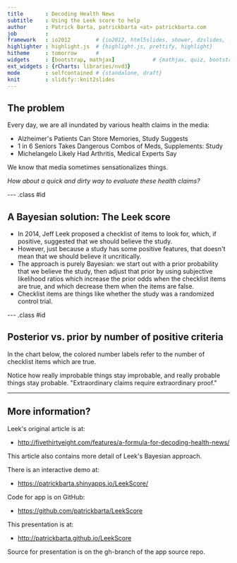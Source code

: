 ```yaml
---
title       : Decoding Health News
subtitle    : Using the Leek score to help
author      : Patrick Barta, patrickbarta <at> patrickbarta.com
job         : 
framework   : io2012        # {io2012, html5slides, shower, dzslides, ...}
highlighter : highlight.js  # {highlight.js, prettify, highlight}
hitheme     : tomorrow      # 
widgets     : [bootstrap, mathjax]            # {mathjax, quiz, bootstrap}
ext_widgets : {rCharts: libraries/nvd3}
mode        : selfcontained # {standalone, draft}
knit        : slidify::knit2slides
---
```


## The problem

Every day, we are all inundated by various health claims in the media:

* Alzheimer's Patients Can Store Memories, Study Suggests
* 1 in 6 Seniors Takes Dangerous Combos of Meds, Supplements: Study
* Michelangelo Likely Had Arthritis, Medical Experts Say

We know that media sometimes sensationalizes things.

*How about a quick and dirty way to evaluate these health claims?*

--- .class #id 

## A Bayesian solution: The Leek score

* In 2014, Jeff Leek proposed a checklist of items to look for, which,
if positive, suggested that we should believe the study.
* However, just because a study has some positive features, that doesn't
mean that we should believe it uncritically.
* The approach is purely Bayesian: we start out with a prior probability
that we believe the study, then adjust that prior by using subjective
likelihood ratios which increase the prior odds when the checklist items are
true, and which decrease them when the items are false.
* Checklist items are things like whether the study was a randomized control trial.

--- .class #id

## Posterior vs. prior by number of positive criteria


In the chart below, the colored number labels refer to the number of checklist items which are true.


<div id = 'chart63f95e559b4c' class = 'rChart nvd3'></div>
<script type='text/javascript'>
 $(document).ready(function(){
      drawchart63f95e559b4c()
    });
    function drawchart63f95e559b4c(){  
      var opts = {
 "dom": "chart63f95e559b4c",
"width":    800,
"height":    400,
"x": "prior",
"y": "posterior",
"type": "lineChart",
"group": "positive",
"id": "chart63f95e559b4c" 
},
        data = [
 {
 "prior":              0,
"positive": "0",
"posterior":              0 
},
{
 "prior":           0.01,
"positive": "0",
"posterior": 0.0001578033769923 
},
{
 "prior":           0.02,
"positive": "0",
"posterior": 0.0003187759005419 
},
{
 "prior":           0.03,
"positive": "0",
"posterior": 0.0004830140074062 
},
{
 "prior":           0.04,
"positive": "0",
"posterior": 0.0006506180871828 
},
{
 "prior":           0.05,
"positive": "0",
"posterior": 0.0008216926869351 
},
{
 "prior":           0.06,
"positive": "0",
"posterior": 0.0009963467286616 
},
{
 "prior":           0.07,
"positive": "0",
"posterior": 0.00117469374056 
},
{
 "prior":           0.08,
"positive": "0",
"posterior": 0.001356852103121 
},
{
 "prior":           0.09,
"positive": "0",
"posterior": 0.001542945311161 
},
{
 "prior":            0.1,
"positive": "0",
"posterior": 0.001733102253033 
},
{
 "prior":           0.11,
"positive": "0",
"posterior": 0.001927457508323 
},
{
 "prior":           0.12,
"positive": "0",
"posterior": 0.002126151665485 
},
{
 "prior":           0.13,
"positive": "0",
"posterior": 0.002329331660993 
},
{
 "prior":           0.14,
"positive": "0",
"posterior": 0.002537151141718 
},
{
 "prior":           0.15,
"positive": "0",
"posterior": 0.002749770852429 
},
{
 "prior":           0.16,
"positive": "0",
"posterior": 0.002967359050445 
},
{
 "prior":           0.17,
"positive": "0",
"posterior": 0.003190091949709 
},
{
 "prior":           0.18,
"positive": "0",
"posterior": 0.003418154196734 
},
{
 "prior":           0.19,
"positive": "0",
"posterior": 0.003651739381126 
},
{
 "prior":            0.2,
"positive": "0",
"posterior": 0.003891050583658 
},
{
 "prior":           0.21,
"positive": "0",
"posterior": 0.004136300965137 
},
{
 "prior":           0.22,
"positive": "0",
"posterior": 0.004387714399681 
},
{
 "prior":           0.23,
"positive": "0",
"posterior": 0.004645526156332 
},
{
 "prior":           0.24,
"positive": "0",
"posterior": 0.004909983633388 
},
{
 "prior":           0.25,
"positive": "0",
"posterior": 0.005181347150259 
},
{
 "prior":           0.26,
"positive": "0",
"posterior": 0.005459890802184 
},
{
 "prior":           0.27,
"positive": "0",
"posterior": 0.005745903383699 
},
{
 "prior":           0.28,
"positive": "0",
"posterior": 0.006039689387403 
},
{
 "prior":           0.29,
"positive": "0",
"posterior": 0.006341570085283 
},
{
 "prior":            0.3,
"positive": "0",
"posterior": 0.006651884700665 
},
{
 "prior":           0.31,
"positive": "0",
"posterior": 0.006970991679784 
},
{
 "prior":           0.32,
"positive": "0",
"posterior": 0.007299270072993 
},
{
 "prior":           0.33,
"positive": "0",
"posterior": 0.007637121036797 
},
{
 "prior":           0.34,
"positive": "0",
"posterior": 0.007984969469234 
},
{
 "prior":           0.35,
"positive": "0",
"posterior": 0.00834326579261 
},
{
 "prior":           0.36,
"positive": "0",
"posterior": 0.008712487899322 
},
{
 "prior":           0.37,
"positive": "0",
"posterior": 0.009093143278447 
},
{
 "prior":           0.38,
"positive": "0",
"posterior": 0.009485771342986 
},
{
 "prior":           0.39,
"positive": "0",
"posterior": 0.009890945980218 
},
{
 "prior":            0.4,
"positive": "0",
"posterior": 0.01030927835052 
},
{
 "prior":           0.41,
"positive": "0",
"posterior": 0.01074141996332 
},
{
 "prior":           0.42,
"positive": "0",
"posterior": 0.01118806606287 
},
{
 "prior":           0.43,
"positive": "0",
"posterior": 0.01164995936061 
},
{
 "prior":           0.44,
"positive": "0",
"posterior": 0.01212789415656 
},
{
 "prior":           0.45,
"positive": "0",
"posterior": 0.01262272089762 
},
{
 "prior":           0.46,
"positive": "0",
"posterior": 0.01313535122787 
},
{
 "prior":           0.47,
"positive": "0",
"posterior": 0.01366676359407 
},
{
 "prior":           0.48,
"positive": "0",
"posterior": 0.01421800947867 
},
{
 "prior":           0.49,
"positive": "0",
"posterior": 0.0147902203441 
},
{
 "prior":            0.5,
"positive": "0",
"posterior": 0.01538461538462 
},
{
 "prior":           0.51,
"positive": "0",
"posterior": 0.01600251019768 
},
{
 "prior":           0.52,
"positive": "0",
"posterior": 0.01664532650448 
},
{
 "prior":           0.53,
"positive": "0",
"posterior": 0.01731460307089 
},
{
 "prior":           0.54,
"positive": "0",
"posterior": 0.01801200800534 
},
{
 "prior":           0.55,
"positive": "0",
"posterior": 0.01873935264055 
},
{
 "prior":           0.56,
"positive": "0",
"posterior": 0.01949860724234 
},
{
 "prior":           0.57,
"positive": "0",
"posterior": 0.02029191883232 
},
{
 "prior":           0.58,
"positive": "0",
"posterior": 0.02112163146395 
},
{
 "prior":           0.59,
"positive": "0",
"posterior": 0.0219903093552 
},
{
 "prior":            0.6,
"positive": "0",
"posterior": 0.02290076335878 
},
{
 "prior":           0.61,
"positive": "0",
"posterior": 0.02385608134533 
},
{
 "prior":           0.62,
"positive": "0",
"posterior": 0.02485966319166 
},
{
 "prior":           0.63,
"positive": "0",
"posterior": 0.02591526120938 
},
{
 "prior":           0.64,
"positive": "0",
"posterior": 0.02702702702703 
},
{
 "prior":           0.65,
"positive": "0",
"posterior": 0.02819956616052 
},
{
 "prior":           0.66,
"positive": "0",
"posterior": 0.02943800178412 
},
{
 "prior":           0.67,
"positive": "0",
"posterior": 0.03074804956402 
},
{
 "prior":           0.68,
"positive": "0",
"posterior": 0.03213610586011 
},
{
 "prior":           0.69,
"positive": "0",
"posterior": 0.03360935216756 
},
{
 "prior":            0.7,
"positive": "0",
"posterior": 0.03517587939698 
},
{
 "prior":           0.71,
"positive": "0",
"posterior": 0.03684483653347 
},
{
 "prior":           0.72,
"positive": "0",
"posterior": 0.03862660944206 
},
{
 "prior":           0.73,
"positive": "0",
"posterior": 0.04053303720155 
},
{
 "prior":           0.74,
"positive": "0",
"posterior": 0.04257767548907 
},
{
 "prior":           0.75,
"positive": "0",
"posterior": 0.04477611940299 
},
{
 "prior":           0.76,
"positive": "0",
"posterior": 0.04714640198511 
},
{
 "prior":           0.77,
"positive": "0",
"posterior": 0.04970948999354 
},
{
 "prior":           0.78,
"positive": "0",
"posterior": 0.05248990578735 
},
{
 "prior":           0.79,
"positive": "0",
"posterior": 0.05551651440618 
},
{
 "prior":            0.8,
"positive": "0",
"posterior": 0.05882352941176 
},
{
 "prior":           0.81,
"positive": "0",
"posterior": 0.06245181187355 
},
{
 "prior":           0.82,
"positive": "0",
"posterior": 0.06645056726094 
},
{
 "prior":           0.83,
"positive": "0",
"posterior": 0.07087959009394 
},
{
 "prior":           0.84,
"positive": "0",
"posterior": 0.07581227436823 
},
{
 "prior":           0.85,
"positive": "0",
"posterior": 0.08133971291866 
},
{
 "prior":           0.86,
"positive": "0",
"posterior": 0.08757637474542 
},
{
 "prior":           0.87,
"positive": "0",
"posterior": 0.09466811751904 
},
{
 "prior":           0.88,
"positive": "0",
"posterior": 0.1028037383178 
},
{
 "prior":           0.89,
"positive": "0",
"posterior": 0.1122320302648 
},
{
 "prior":            0.9,
"positive": "0",
"posterior": 0.1232876712329 
},
{
 "prior":           0.91,
"positive": "0",
"posterior": 0.1364317841079 
},
{
 "prior":           0.92,
"positive": "0",
"posterior": 0.1523178807947 
},
{
 "prior":           0.93,
"positive": "0",
"posterior": 0.1719038817006 
},
{
 "prior":           0.94,
"positive": "0",
"posterior": 0.1966527196653 
},
{
 "prior":           0.95,
"positive": "0",
"posterior": 0.2289156626506 
},
{
 "prior":           0.96,
"positive": "0",
"posterior": 0.2727272727273 
},
{
 "prior":           0.97,
"positive": "0",
"posterior": 0.3356401384083 
},
{
 "prior":           0.98,
"positive": "0",
"posterior": 0.4336283185841 
},
{
 "prior":           0.99,
"positive": "0",
"posterior": 0.6073619631902 
},
{
 "prior":              1,
"positive": "0",
"posterior":              1 
},
{
 "prior":              0,
"positive": "1",
"posterior":              0 
},
{
 "prior":           0.01,
"positive": "1",
"posterior": 0.0006309148264984 
},
{
 "prior":           0.02,
"positive": "1",
"posterior": 0.001273885350318 
},
{
 "prior":           0.03,
"positive": "1",
"posterior": 0.001929260450161 
},
{
 "prior":           0.04,
"positive": "1",
"posterior": 0.002597402597403 
},
{
 "prior":           0.05,
"positive": "1",
"posterior": 0.00327868852459 
},
{
 "prior":           0.06,
"positive": "1",
"posterior": 0.003973509933775 
},
{
 "prior":           0.07,
"positive": "1",
"posterior": 0.004682274247492 
},
{
 "prior":           0.08,
"positive": "1",
"posterior": 0.005405405405405 
},
{
 "prior":           0.09,
"positive": "1",
"posterior": 0.006143344709898 
},
{
 "prior":            0.1,
"positive": "1",
"posterior": 0.006896551724138 
},
{
 "prior":           0.11,
"positive": "1",
"posterior": 0.007665505226481 
},
{
 "prior":           0.12,
"positive": "1",
"posterior": 0.008450704225352 
},
{
 "prior":           0.13,
"positive": "1",
"posterior": 0.009252669039146 
},
{
 "prior":           0.14,
"positive": "1",
"posterior": 0.01007194244604 
},
{
 "prior":           0.15,
"positive": "1",
"posterior": 0.01090909090909 
},
{
 "prior":           0.16,
"positive": "1",
"posterior": 0.01176470588235 
},
{
 "prior":           0.17,
"positive": "1",
"posterior": 0.01263940520446 
},
{
 "prior":           0.18,
"positive": "1",
"posterior": 0.01353383458647 
},
{
 "prior":           0.19,
"positive": "1",
"posterior": 0.01444866920152 
},
{
 "prior":            0.2,
"positive": "1",
"posterior": 0.01538461538462 
},
{
 "prior":           0.21,
"positive": "1",
"posterior": 0.01634241245136 
},
{
 "prior":           0.22,
"positive": "1",
"posterior": 0.01732283464567 
},
{
 "prior":           0.23,
"positive": "1",
"posterior": 0.01832669322709 
},
{
 "prior":           0.24,
"positive": "1",
"posterior": 0.01935483870968 
},
{
 "prior":           0.25,
"positive": "1",
"posterior": 0.02040816326531 
},
{
 "prior":           0.26,
"positive": "1",
"posterior": 0.02148760330579 
},
{
 "prior":           0.27,
"positive": "1",
"posterior": 0.02259414225941 
},
{
 "prior":           0.28,
"positive": "1",
"posterior": 0.02372881355932 
},
{
 "prior":           0.29,
"positive": "1",
"posterior": 0.02489270386266 
},
{
 "prior":            0.3,
"positive": "1",
"posterior": 0.02608695652174 
},
{
 "prior":           0.31,
"positive": "1",
"posterior": 0.0273127753304 
},
{
 "prior":           0.32,
"positive": "1",
"posterior": 0.02857142857143 
},
{
 "prior":           0.33,
"positive": "1",
"posterior": 0.02986425339367 
},
{
 "prior":           0.34,
"positive": "1",
"posterior": 0.03119266055046 
},
{
 "prior":           0.35,
"positive": "1",
"posterior": 0.03255813953488 
},
{
 "prior":           0.36,
"positive": "1",
"posterior": 0.03396226415094 
},
{
 "prior":           0.37,
"positive": "1",
"posterior": 0.03540669856459 
},
{
 "prior":           0.38,
"positive": "1",
"posterior": 0.0368932038835 
},
{
 "prior":           0.39,
"positive": "1",
"posterior": 0.0384236453202 
},
{
 "prior":            0.4,
"positive": "1",
"posterior":           0.04 
},
{
 "prior":           0.41,
"positive": "1",
"posterior": 0.04162436548223 
},
{
 "prior":           0.42,
"positive": "1",
"posterior": 0.04329896907216 
},
{
 "prior":           0.43,
"positive": "1",
"posterior": 0.04502617801047 
},
{
 "prior":           0.44,
"positive": "1",
"posterior": 0.0468085106383 
},
{
 "prior":           0.45,
"positive": "1",
"posterior": 0.04864864864865 
},
{
 "prior":           0.46,
"positive": "1",
"posterior": 0.05054945054945 
},
{
 "prior":           0.47,
"positive": "1",
"posterior": 0.05251396648045 
},
{
 "prior":           0.48,
"positive": "1",
"posterior": 0.05454545454545 
},
{
 "prior":           0.49,
"positive": "1",
"posterior": 0.05664739884393 
},
{
 "prior":            0.5,
"positive": "1",
"posterior": 0.05882352941176 
},
{
 "prior":           0.51,
"positive": "1",
"posterior": 0.06107784431138 
},
{
 "prior":           0.52,
"positive": "1",
"posterior": 0.06341463414634 
},
{
 "prior":           0.53,
"positive": "1",
"posterior": 0.06583850931677 
},
{
 "prior":           0.54,
"positive": "1",
"posterior": 0.06835443037975 
},
{
 "prior":           0.55,
"positive": "1",
"posterior": 0.07096774193548 
},
{
 "prior":           0.56,
"positive": "1",
"posterior": 0.07368421052632 
},
{
 "prior":           0.57,
"positive": "1",
"posterior": 0.07651006711409 
},
{
 "prior":           0.58,
"positive": "1",
"posterior": 0.07945205479452 
},
{
 "prior":           0.59,
"positive": "1",
"posterior": 0.08251748251748 
},
{
 "prior":            0.6,
"positive": "1",
"posterior": 0.08571428571429 
},
{
 "prior":           0.61,
"positive": "1",
"posterior": 0.08905109489051 
},
{
 "prior":           0.62,
"positive": "1",
"posterior": 0.09253731343284 
},
{
 "prior":           0.63,
"positive": "1",
"posterior": 0.09618320610687 
},
{
 "prior":           0.64,
"positive": "1",
"posterior":            0.1 
},
{
 "prior":           0.65,
"positive": "1",
"posterior":          0.104 
},
{
 "prior":           0.66,
"positive": "1",
"posterior": 0.1081967213115 
},
{
 "prior":           0.67,
"positive": "1",
"posterior": 0.1126050420168 
},
{
 "prior":           0.68,
"positive": "1",
"posterior": 0.1172413793103 
},
{
 "prior":           0.69,
"positive": "1",
"posterior": 0.1221238938053 
},
{
 "prior":            0.7,
"positive": "1",
"posterior": 0.1272727272727 
},
{
 "prior":           0.71,
"positive": "1",
"posterior": 0.1327102803738 
},
{
 "prior":           0.72,
"positive": "1",
"posterior": 0.1384615384615 
},
{
 "prior":           0.73,
"positive": "1",
"posterior": 0.1445544554455 
},
{
 "prior":           0.74,
"positive": "1",
"posterior": 0.1510204081633 
},
{
 "prior":           0.75,
"positive": "1",
"posterior": 0.1578947368421 
},
{
 "prior":           0.76,
"positive": "1",
"posterior": 0.1652173913043 
},
{
 "prior":           0.77,
"positive": "1",
"posterior": 0.1730337078652 
},
{
 "prior":           0.78,
"positive": "1",
"posterior": 0.1813953488372 
},
{
 "prior":           0.79,
"positive": "1",
"posterior": 0.1903614457831 
},
{
 "prior":            0.8,
"positive": "1",
"posterior":            0.2 
},
{
 "prior":           0.81,
"positive": "1",
"posterior": 0.2103896103896 
},
{
 "prior":           0.82,
"positive": "1",
"posterior": 0.2216216216216 
},
{
 "prior":           0.83,
"positive": "1",
"posterior": 0.2338028169014 
},
{
 "prior":           0.84,
"positive": "1",
"posterior": 0.2470588235294 
},
{
 "prior":           0.85,
"positive": "1",
"posterior": 0.2615384615385 
},
{
 "prior":           0.86,
"positive": "1",
"posterior": 0.2774193548387 
},
{
 "prior":           0.87,
"positive": "1",
"posterior": 0.2949152542373 
},
{
 "prior":           0.88,
"positive": "1",
"posterior": 0.3142857142857 
},
{
 "prior":           0.89,
"positive": "1",
"posterior": 0.3358490566038 
},
{
 "prior":            0.9,
"positive": "1",
"posterior":           0.36 
},
{
 "prior":           0.91,
"positive": "1",
"posterior": 0.3872340425532 
},
{
 "prior":           0.92,
"positive": "1",
"posterior": 0.4181818181818 
},
{
 "prior":           0.93,
"positive": "1",
"posterior": 0.4536585365854 
},
{
 "prior":           0.94,
"positive": "1",
"posterior": 0.4947368421053 
},
{
 "prior":           0.95,
"positive": "1",
"posterior": 0.5428571428571 
},
{
 "prior":           0.96,
"positive": "1",
"posterior":            0.6 
},
{
 "prior":           0.97,
"positive": "1",
"posterior": 0.6689655172414 
},
{
 "prior":           0.98,
"positive": "1",
"posterior": 0.7538461538462 
},
{
 "prior":           0.99,
"positive": "1",
"posterior": 0.8608695652174 
},
{
 "prior":              1,
"positive": "1",
"posterior":              1 
},
{
 "prior":              0,
"positive": "2",
"posterior":              0 
},
{
 "prior":           0.01,
"positive": "2",
"posterior": 0.002518891687657 
},
{
 "prior":           0.02,
"positive": "2",
"posterior": 0.00507614213198 
},
{
 "prior":           0.03,
"positive": "2",
"posterior": 0.0076726342711 
},
{
 "prior":           0.04,
"positive": "2",
"posterior": 0.01030927835052 
},
{
 "prior":           0.05,
"positive": "2",
"posterior": 0.01298701298701 
},
{
 "prior":           0.06,
"positive": "2",
"posterior": 0.01570680628272 
},
{
 "prior":           0.07,
"positive": "2",
"posterior": 0.01846965699208 
},
{
 "prior":           0.08,
"positive": "2",
"posterior": 0.02127659574468 
},
{
 "prior":           0.09,
"positive": "2",
"posterior": 0.02412868632708 
},
{
 "prior":            0.1,
"positive": "2",
"posterior": 0.02702702702703 
},
{
 "prior":           0.11,
"positive": "2",
"posterior": 0.0299727520436 
},
{
 "prior":           0.12,
"positive": "2",
"posterior": 0.03296703296703 
},
{
 "prior":           0.13,
"positive": "2",
"posterior": 0.03601108033241 
},
{
 "prior":           0.14,
"positive": "2",
"posterior": 0.0391061452514 
},
{
 "prior":           0.15,
"positive": "2",
"posterior": 0.04225352112676 
},
{
 "prior":           0.16,
"positive": "2",
"posterior": 0.04545454545455 
},
{
 "prior":           0.17,
"positive": "2",
"posterior": 0.0487106017192 
},
{
 "prior":           0.18,
"positive": "2",
"posterior": 0.05202312138728 
},
{
 "prior":           0.19,
"positive": "2",
"posterior": 0.05539358600583 
},
{
 "prior":            0.2,
"positive": "2",
"posterior": 0.05882352941176 
},
{
 "prior":           0.21,
"positive": "2",
"posterior": 0.06231454005935 
},
{
 "prior":           0.22,
"positive": "2",
"posterior": 0.06586826347305 
},
{
 "prior":           0.23,
"positive": "2",
"posterior": 0.06948640483384 
},
{
 "prior":           0.24,
"positive": "2",
"posterior": 0.07317073170732 
},
{
 "prior":           0.25,
"positive": "2",
"posterior": 0.07692307692308 
},
{
 "prior":           0.26,
"positive": "2",
"posterior": 0.08074534161491 
},
{
 "prior":           0.27,
"positive": "2",
"posterior": 0.0846394984326 
},
{
 "prior":           0.28,
"positive": "2",
"posterior": 0.08860759493671 
},
{
 "prior":           0.29,
"positive": "2",
"posterior": 0.0926517571885 
},
{
 "prior":            0.3,
"positive": "2",
"posterior": 0.09677419354839 
},
{
 "prior":           0.31,
"positive": "2",
"posterior": 0.1009771986971 
},
{
 "prior":           0.32,
"positive": "2",
"posterior": 0.1052631578947 
},
{
 "prior":           0.33,
"positive": "2",
"posterior": 0.109634551495 
},
{
 "prior":           0.34,
"positive": "2",
"posterior": 0.1140939597315 
},
{
 "prior":           0.35,
"positive": "2",
"posterior": 0.1186440677966 
},
{
 "prior":           0.36,
"positive": "2",
"posterior": 0.1232876712329 
},
{
 "prior":           0.37,
"positive": "2",
"posterior": 0.1280276816609 
},
{
 "prior":           0.38,
"positive": "2",
"posterior": 0.1328671328671 
},
{
 "prior":           0.39,
"positive": "2",
"posterior": 0.1378091872792 
},
{
 "prior":            0.4,
"positive": "2",
"posterior": 0.1428571428571 
},
{
 "prior":           0.41,
"positive": "2",
"posterior": 0.1480144404332 
},
{
 "prior":           0.42,
"positive": "2",
"posterior": 0.1532846715328 
},
{
 "prior":           0.43,
"positive": "2",
"posterior": 0.1586715867159 
},
{
 "prior":           0.44,
"positive": "2",
"posterior": 0.1641791044776 
},
{
 "prior":           0.45,
"positive": "2",
"posterior": 0.1698113207547 
},
{
 "prior":           0.46,
"positive": "2",
"posterior": 0.175572519084 
},
{
 "prior":           0.47,
"positive": "2",
"posterior": 0.1814671814672 
},
{
 "prior":           0.48,
"positive": "2",
"posterior":         0.1875 
},
{
 "prior":           0.49,
"positive": "2",
"posterior": 0.1936758893281 
},
{
 "prior":            0.5,
"positive": "2",
"posterior":            0.2 
},
{
 "prior":           0.51,
"positive": "2",
"posterior": 0.2064777327935 
},
{
 "prior":           0.52,
"positive": "2",
"posterior": 0.2131147540984 
},
{
 "prior":           0.53,
"positive": "2",
"posterior": 0.2199170124481 
},
{
 "prior":           0.54,
"positive": "2",
"posterior": 0.2268907563025 
},
{
 "prior":           0.55,
"positive": "2",
"posterior": 0.2340425531915 
},
{
 "prior":           0.56,
"positive": "2",
"posterior": 0.2413793103448 
},
{
 "prior":           0.57,
"positive": "2",
"posterior": 0.2489082969432 
},
{
 "prior":           0.58,
"positive": "2",
"posterior": 0.2566371681416 
},
{
 "prior":           0.59,
"positive": "2",
"posterior": 0.2645739910314 
},
{
 "prior":            0.6,
"positive": "2",
"posterior": 0.2727272727273 
},
{
 "prior":           0.61,
"positive": "2",
"posterior": 0.2811059907834 
},
{
 "prior":           0.62,
"positive": "2",
"posterior": 0.2897196261682 
},
{
 "prior":           0.63,
"positive": "2",
"posterior": 0.2985781990521 
},
{
 "prior":           0.64,
"positive": "2",
"posterior": 0.3076923076923 
},
{
 "prior":           0.65,
"positive": "2",
"posterior": 0.3170731707317 
},
{
 "prior":           0.66,
"positive": "2",
"posterior": 0.3267326732673 
},
{
 "prior":           0.67,
"positive": "2",
"posterior": 0.3366834170854 
},
{
 "prior":           0.68,
"positive": "2",
"posterior": 0.3469387755102 
},
{
 "prior":           0.69,
"positive": "2",
"posterior": 0.3575129533679 
},
{
 "prior":            0.7,
"positive": "2",
"posterior": 0.3684210526316 
},
{
 "prior":           0.71,
"positive": "2",
"posterior": 0.379679144385 
},
{
 "prior":           0.72,
"positive": "2",
"posterior": 0.3913043478261 
},
{
 "prior":           0.73,
"positive": "2",
"posterior": 0.4033149171271 
},
{
 "prior":           0.74,
"positive": "2",
"posterior": 0.4157303370787 
},
{
 "prior":           0.75,
"positive": "2",
"posterior": 0.4285714285714 
},
{
 "prior":           0.76,
"positive": "2",
"posterior": 0.4418604651163 
},
{
 "prior":           0.77,
"positive": "2",
"posterior": 0.4556213017751 
},
{
 "prior":           0.78,
"positive": "2",
"posterior": 0.4698795180723 
},
{
 "prior":           0.79,
"positive": "2",
"posterior": 0.4846625766871 
},
{
 "prior":            0.8,
"positive": "2",
"posterior":            0.5 
},
{
 "prior":           0.81,
"positive": "2",
"posterior": 0.515923566879 
},
{
 "prior":           0.82,
"positive": "2",
"posterior": 0.5324675324675 
},
{
 "prior":           0.83,
"positive": "2",
"posterior": 0.5496688741722 
},
{
 "prior":           0.84,
"positive": "2",
"posterior": 0.5675675675676 
},
{
 "prior":           0.85,
"positive": "2",
"posterior": 0.5862068965517 
},
{
 "prior":           0.86,
"positive": "2",
"posterior": 0.6056338028169 
},
{
 "prior":           0.87,
"positive": "2",
"posterior": 0.6258992805755 
},
{
 "prior":           0.88,
"positive": "2",
"posterior": 0.6470588235294 
},
{
 "prior":           0.89,
"positive": "2",
"posterior": 0.6691729323308 
},
{
 "prior":            0.9,
"positive": "2",
"posterior": 0.6923076923077 
},
{
 "prior":           0.91,
"positive": "2",
"posterior": 0.7165354330709 
},
{
 "prior":           0.92,
"positive": "2",
"posterior": 0.741935483871 
},
{
 "prior":           0.93,
"positive": "2",
"posterior": 0.7685950413223 
},
{
 "prior":           0.94,
"positive": "2",
"posterior": 0.7966101694915 
},
{
 "prior":           0.95,
"positive": "2",
"posterior": 0.8260869565217 
},
{
 "prior":           0.96,
"positive": "2",
"posterior": 0.8571428571429 
},
{
 "prior":           0.97,
"positive": "2",
"posterior": 0.8899082568807 
},
{
 "prior":           0.98,
"positive": "2",
"posterior": 0.9245283018868 
},
{
 "prior":           0.99,
"positive": "2",
"posterior": 0.9611650485437 
},
{
 "prior":              1,
"positive": "2",
"posterior":              1 
},
{
 "prior":              0,
"positive": "3",
"posterior":              0 
},
{
 "prior":           0.01,
"positive": "3",
"posterior":           0.01 
},
{
 "prior":           0.02,
"positive": "3",
"posterior":           0.02 
},
{
 "prior":           0.03,
"positive": "3",
"posterior":           0.03 
},
{
 "prior":           0.04,
"positive": "3",
"posterior":           0.04 
},
{
 "prior":           0.05,
"positive": "3",
"posterior":           0.05 
},
{
 "prior":           0.06,
"positive": "3",
"posterior":           0.06 
},
{
 "prior":           0.07,
"positive": "3",
"posterior":           0.07 
},
{
 "prior":           0.08,
"positive": "3",
"posterior":           0.08 
},
{
 "prior":           0.09,
"positive": "3",
"posterior":           0.09 
},
{
 "prior":            0.1,
"positive": "3",
"posterior":            0.1 
},
{
 "prior":           0.11,
"positive": "3",
"posterior":           0.11 
},
{
 "prior":           0.12,
"positive": "3",
"posterior":           0.12 
},
{
 "prior":           0.13,
"positive": "3",
"posterior":           0.13 
},
{
 "prior":           0.14,
"positive": "3",
"posterior":           0.14 
},
{
 "prior":           0.15,
"positive": "3",
"posterior":           0.15 
},
{
 "prior":           0.16,
"positive": "3",
"posterior":           0.16 
},
{
 "prior":           0.17,
"positive": "3",
"posterior":           0.17 
},
{
 "prior":           0.18,
"positive": "3",
"posterior":           0.18 
},
{
 "prior":           0.19,
"positive": "3",
"posterior":           0.19 
},
{
 "prior":            0.2,
"positive": "3",
"posterior":            0.2 
},
{
 "prior":           0.21,
"positive": "3",
"posterior":           0.21 
},
{
 "prior":           0.22,
"positive": "3",
"posterior":           0.22 
},
{
 "prior":           0.23,
"positive": "3",
"posterior":           0.23 
},
{
 "prior":           0.24,
"positive": "3",
"posterior":           0.24 
},
{
 "prior":           0.25,
"positive": "3",
"posterior":           0.25 
},
{
 "prior":           0.26,
"positive": "3",
"posterior":           0.26 
},
{
 "prior":           0.27,
"positive": "3",
"posterior":           0.27 
},
{
 "prior":           0.28,
"positive": "3",
"posterior":           0.28 
},
{
 "prior":           0.29,
"positive": "3",
"posterior":           0.29 
},
{
 "prior":            0.3,
"positive": "3",
"posterior":            0.3 
},
{
 "prior":           0.31,
"positive": "3",
"posterior":           0.31 
},
{
 "prior":           0.32,
"positive": "3",
"posterior":           0.32 
},
{
 "prior":           0.33,
"positive": "3",
"posterior":           0.33 
},
{
 "prior":           0.34,
"positive": "3",
"posterior":           0.34 
},
{
 "prior":           0.35,
"positive": "3",
"posterior":           0.35 
},
{
 "prior":           0.36,
"positive": "3",
"posterior":           0.36 
},
{
 "prior":           0.37,
"positive": "3",
"posterior":           0.37 
},
{
 "prior":           0.38,
"positive": "3",
"posterior":           0.38 
},
{
 "prior":           0.39,
"positive": "3",
"posterior":           0.39 
},
{
 "prior":            0.4,
"positive": "3",
"posterior":            0.4 
},
{
 "prior":           0.41,
"positive": "3",
"posterior":           0.41 
},
{
 "prior":           0.42,
"positive": "3",
"posterior":           0.42 
},
{
 "prior":           0.43,
"positive": "3",
"posterior":           0.43 
},
{
 "prior":           0.44,
"positive": "3",
"posterior":           0.44 
},
{
 "prior":           0.45,
"positive": "3",
"posterior":           0.45 
},
{
 "prior":           0.46,
"positive": "3",
"posterior":           0.46 
},
{
 "prior":           0.47,
"positive": "3",
"posterior":           0.47 
},
{
 "prior":           0.48,
"positive": "3",
"posterior":           0.48 
},
{
 "prior":           0.49,
"positive": "3",
"posterior":           0.49 
},
{
 "prior":            0.5,
"positive": "3",
"posterior":            0.5 
},
{
 "prior":           0.51,
"positive": "3",
"posterior":           0.51 
},
{
 "prior":           0.52,
"positive": "3",
"posterior":           0.52 
},
{
 "prior":           0.53,
"positive": "3",
"posterior":           0.53 
},
{
 "prior":           0.54,
"positive": "3",
"posterior":           0.54 
},
{
 "prior":           0.55,
"positive": "3",
"posterior":           0.55 
},
{
 "prior":           0.56,
"positive": "3",
"posterior":           0.56 
},
{
 "prior":           0.57,
"positive": "3",
"posterior":           0.57 
},
{
 "prior":           0.58,
"positive": "3",
"posterior":           0.58 
},
{
 "prior":           0.59,
"positive": "3",
"posterior":           0.59 
},
{
 "prior":            0.6,
"positive": "3",
"posterior":            0.6 
},
{
 "prior":           0.61,
"positive": "3",
"posterior":           0.61 
},
{
 "prior":           0.62,
"positive": "3",
"posterior":           0.62 
},
{
 "prior":           0.63,
"positive": "3",
"posterior":           0.63 
},
{
 "prior":           0.64,
"positive": "3",
"posterior":           0.64 
},
{
 "prior":           0.65,
"positive": "3",
"posterior":           0.65 
},
{
 "prior":           0.66,
"positive": "3",
"posterior":           0.66 
},
{
 "prior":           0.67,
"positive": "3",
"posterior":           0.67 
},
{
 "prior":           0.68,
"positive": "3",
"posterior":           0.68 
},
{
 "prior":           0.69,
"positive": "3",
"posterior":           0.69 
},
{
 "prior":            0.7,
"positive": "3",
"posterior":            0.7 
},
{
 "prior":           0.71,
"positive": "3",
"posterior":           0.71 
},
{
 "prior":           0.72,
"positive": "3",
"posterior":           0.72 
},
{
 "prior":           0.73,
"positive": "3",
"posterior":           0.73 
},
{
 "prior":           0.74,
"positive": "3",
"posterior":           0.74 
},
{
 "prior":           0.75,
"positive": "3",
"posterior":           0.75 
},
{
 "prior":           0.76,
"positive": "3",
"posterior":           0.76 
},
{
 "prior":           0.77,
"positive": "3",
"posterior":           0.77 
},
{
 "prior":           0.78,
"positive": "3",
"posterior":           0.78 
},
{
 "prior":           0.79,
"positive": "3",
"posterior":           0.79 
},
{
 "prior":            0.8,
"positive": "3",
"posterior":            0.8 
},
{
 "prior":           0.81,
"positive": "3",
"posterior":           0.81 
},
{
 "prior":           0.82,
"positive": "3",
"posterior":           0.82 
},
{
 "prior":           0.83,
"positive": "3",
"posterior":           0.83 
},
{
 "prior":           0.84,
"positive": "3",
"posterior":           0.84 
},
{
 "prior":           0.85,
"positive": "3",
"posterior":           0.85 
},
{
 "prior":           0.86,
"positive": "3",
"posterior":           0.86 
},
{
 "prior":           0.87,
"positive": "3",
"posterior":           0.87 
},
{
 "prior":           0.88,
"positive": "3",
"posterior":           0.88 
},
{
 "prior":           0.89,
"positive": "3",
"posterior":           0.89 
},
{
 "prior":            0.9,
"positive": "3",
"posterior":            0.9 
},
{
 "prior":           0.91,
"positive": "3",
"posterior":           0.91 
},
{
 "prior":           0.92,
"positive": "3",
"posterior":           0.92 
},
{
 "prior":           0.93,
"positive": "3",
"posterior":           0.93 
},
{
 "prior":           0.94,
"positive": "3",
"posterior":           0.94 
},
{
 "prior":           0.95,
"positive": "3",
"posterior":           0.95 
},
{
 "prior":           0.96,
"positive": "3",
"posterior":           0.96 
},
{
 "prior":           0.97,
"positive": "3",
"posterior":           0.97 
},
{
 "prior":           0.98,
"positive": "3",
"posterior":           0.98 
},
{
 "prior":           0.99,
"positive": "3",
"posterior":           0.99 
},
{
 "prior":              1,
"positive": "3",
"posterior":              1 
},
{
 "prior":              0,
"positive": "4",
"posterior":              0 
},
{
 "prior":           0.01,
"positive": "4",
"posterior": 0.03883495145631 
},
{
 "prior":           0.02,
"positive": "4",
"posterior": 0.07547169811321 
},
{
 "prior":           0.03,
"positive": "4",
"posterior": 0.1100917431193 
},
{
 "prior":           0.04,
"positive": "4",
"posterior": 0.1428571428571 
},
{
 "prior":           0.05,
"positive": "4",
"posterior": 0.1739130434783 
},
{
 "prior":           0.06,
"positive": "4",
"posterior": 0.2033898305085 
},
{
 "prior":           0.07,
"positive": "4",
"posterior": 0.2314049586777 
},
{
 "prior":           0.08,
"positive": "4",
"posterior": 0.258064516129 
},
{
 "prior":           0.09,
"positive": "4",
"posterior": 0.2834645669291 
},
{
 "prior":            0.1,
"positive": "4",
"posterior": 0.3076923076923 
},
{
 "prior":           0.11,
"positive": "4",
"posterior": 0.3308270676692 
},
{
 "prior":           0.12,
"positive": "4",
"posterior": 0.3529411764706 
},
{
 "prior":           0.13,
"positive": "4",
"posterior": 0.3741007194245 
},
{
 "prior":           0.14,
"positive": "4",
"posterior": 0.3943661971831 
},
{
 "prior":           0.15,
"positive": "4",
"posterior": 0.4137931034483 
},
{
 "prior":           0.16,
"positive": "4",
"posterior": 0.4324324324324 
},
{
 "prior":           0.17,
"positive": "4",
"posterior": 0.4503311258278 
},
{
 "prior":           0.18,
"positive": "4",
"posterior": 0.4675324675325 
},
{
 "prior":           0.19,
"positive": "4",
"posterior": 0.484076433121 
},
{
 "prior":            0.2,
"positive": "4",
"posterior":            0.5 
},
{
 "prior":           0.21,
"positive": "4",
"posterior": 0.5153374233129 
},
{
 "prior":           0.22,
"positive": "4",
"posterior": 0.5301204819277 
},
{
 "prior":           0.23,
"positive": "4",
"posterior": 0.5443786982249 
},
{
 "prior":           0.24,
"positive": "4",
"posterior": 0.5581395348837 
},
{
 "prior":           0.25,
"positive": "4",
"posterior": 0.5714285714286 
},
{
 "prior":           0.26,
"positive": "4",
"posterior": 0.5842696629213 
},
{
 "prior":           0.27,
"positive": "4",
"posterior": 0.5966850828729 
},
{
 "prior":           0.28,
"positive": "4",
"posterior": 0.6086956521739 
},
{
 "prior":           0.29,
"positive": "4",
"posterior": 0.620320855615 
},
{
 "prior":            0.3,
"positive": "4",
"posterior": 0.6315789473684 
},
{
 "prior":           0.31,
"positive": "4",
"posterior": 0.6424870466321 
},
{
 "prior":           0.32,
"positive": "4",
"posterior": 0.6530612244898 
},
{
 "prior":           0.33,
"positive": "4",
"posterior": 0.6633165829146 
},
{
 "prior":           0.34,
"positive": "4",
"posterior": 0.6732673267327 
},
{
 "prior":           0.35,
"positive": "4",
"posterior": 0.6829268292683 
},
{
 "prior":           0.36,
"positive": "4",
"posterior": 0.6923076923077 
},
{
 "prior":           0.37,
"positive": "4",
"posterior": 0.7014218009479 
},
{
 "prior":           0.38,
"positive": "4",
"posterior": 0.7102803738318 
},
{
 "prior":           0.39,
"positive": "4",
"posterior": 0.7188940092166 
},
{
 "prior":            0.4,
"positive": "4",
"posterior": 0.7272727272727 
},
{
 "prior":           0.41,
"positive": "4",
"posterior": 0.7354260089686 
},
{
 "prior":           0.42,
"positive": "4",
"posterior": 0.7433628318584 
},
{
 "prior":           0.43,
"positive": "4",
"posterior": 0.7510917030568 
},
{
 "prior":           0.44,
"positive": "4",
"posterior": 0.7586206896552 
},
{
 "prior":           0.45,
"positive": "4",
"posterior": 0.7659574468085 
},
{
 "prior":           0.46,
"positive": "4",
"posterior": 0.7731092436975 
},
{
 "prior":           0.47,
"positive": "4",
"posterior": 0.7800829875519 
},
{
 "prior":           0.48,
"positive": "4",
"posterior": 0.7868852459016 
},
{
 "prior":           0.49,
"positive": "4",
"posterior": 0.7935222672065 
},
{
 "prior":            0.5,
"positive": "4",
"posterior":            0.8 
},
{
 "prior":           0.51,
"positive": "4",
"posterior": 0.8063241106719 
},
{
 "prior":           0.52,
"positive": "4",
"posterior":         0.8125 
},
{
 "prior":           0.53,
"positive": "4",
"posterior": 0.8185328185328 
},
{
 "prior":           0.54,
"positive": "4",
"posterior": 0.824427480916 
},
{
 "prior":           0.55,
"positive": "4",
"posterior": 0.8301886792453 
},
{
 "prior":           0.56,
"positive": "4",
"posterior": 0.8358208955224 
},
{
 "prior":           0.57,
"positive": "4",
"posterior": 0.8413284132841 
},
{
 "prior":           0.58,
"positive": "4",
"posterior": 0.8467153284672 
},
{
 "prior":           0.59,
"positive": "4",
"posterior": 0.8519855595668 
},
{
 "prior":            0.6,
"positive": "4",
"posterior": 0.8571428571429 
},
{
 "prior":           0.61,
"positive": "4",
"posterior": 0.8621908127208 
},
{
 "prior":           0.62,
"positive": "4",
"posterior": 0.8671328671329 
},
{
 "prior":           0.63,
"positive": "4",
"posterior": 0.8719723183391 
},
{
 "prior":           0.64,
"positive": "4",
"posterior": 0.8767123287671 
},
{
 "prior":           0.65,
"positive": "4",
"posterior": 0.8813559322034 
},
{
 "prior":           0.66,
"positive": "4",
"posterior": 0.8859060402685 
},
{
 "prior":           0.67,
"positive": "4",
"posterior": 0.890365448505 
},
{
 "prior":           0.68,
"positive": "4",
"posterior": 0.8947368421053 
},
{
 "prior":           0.69,
"positive": "4",
"posterior": 0.8990228013029 
},
{
 "prior":            0.7,
"positive": "4",
"posterior": 0.9032258064516 
},
{
 "prior":           0.71,
"positive": "4",
"posterior": 0.9073482428115 
},
{
 "prior":           0.72,
"positive": "4",
"posterior": 0.9113924050633 
},
{
 "prior":           0.73,
"positive": "4",
"posterior": 0.9153605015674 
},
{
 "prior":           0.74,
"positive": "4",
"posterior": 0.9192546583851 
},
{
 "prior":           0.75,
"positive": "4",
"posterior": 0.9230769230769 
},
{
 "prior":           0.76,
"positive": "4",
"posterior": 0.9268292682927 
},
{
 "prior":           0.77,
"positive": "4",
"posterior": 0.9305135951662 
},
{
 "prior":           0.78,
"positive": "4",
"posterior": 0.9341317365269 
},
{
 "prior":           0.79,
"positive": "4",
"posterior": 0.9376854599407 
},
{
 "prior":            0.8,
"positive": "4",
"posterior": 0.9411764705882 
},
{
 "prior":           0.81,
"positive": "4",
"posterior": 0.9446064139942 
},
{
 "prior":           0.82,
"positive": "4",
"posterior": 0.9479768786127 
},
{
 "prior":           0.83,
"positive": "4",
"posterior": 0.9512893982808 
},
{
 "prior":           0.84,
"positive": "4",
"posterior": 0.9545454545455 
},
{
 "prior":           0.85,
"positive": "4",
"posterior": 0.9577464788732 
},
{
 "prior":           0.86,
"positive": "4",
"posterior": 0.9608938547486 
},
{
 "prior":           0.87,
"positive": "4",
"posterior": 0.9639889196676 
},
{
 "prior":           0.88,
"positive": "4",
"posterior": 0.967032967033 
},
{
 "prior":           0.89,
"positive": "4",
"posterior": 0.9700272479564 
},
{
 "prior":            0.9,
"positive": "4",
"posterior": 0.972972972973 
},
{
 "prior":           0.91,
"positive": "4",
"posterior": 0.9758713136729 
},
{
 "prior":           0.92,
"positive": "4",
"posterior": 0.9787234042553 
},
{
 "prior":           0.93,
"positive": "4",
"posterior": 0.9815303430079 
},
{
 "prior":           0.94,
"positive": "4",
"posterior": 0.9842931937173 
},
{
 "prior":           0.95,
"positive": "4",
"posterior": 0.987012987013 
},
{
 "prior":           0.96,
"positive": "4",
"posterior": 0.9896907216495 
},
{
 "prior":           0.97,
"positive": "4",
"posterior": 0.9923273657289 
},
{
 "prior":           0.98,
"positive": "4",
"posterior": 0.994923857868 
},
{
 "prior":           0.99,
"positive": "4",
"posterior": 0.9974811083123 
},
{
 "prior":              1,
"positive": "4",
"posterior":              1 
},
{
 "prior":              0,
"positive": "5",
"posterior":              0 
},
{
 "prior":           0.01,
"positive": "5",
"posterior": 0.1391304347826 
},
{
 "prior":           0.02,
"positive": "5",
"posterior": 0.2461538461538 
},
{
 "prior":           0.03,
"positive": "5",
"posterior": 0.3310344827586 
},
{
 "prior":           0.04,
"positive": "5",
"posterior":            0.4 
},
{
 "prior":           0.05,
"positive": "5",
"posterior": 0.4571428571429 
},
{
 "prior":           0.06,
"positive": "5",
"posterior": 0.5052631578947 
},
{
 "prior":           0.07,
"positive": "5",
"posterior": 0.5463414634146 
},
{
 "prior":           0.08,
"positive": "5",
"posterior": 0.5818181818182 
},
{
 "prior":           0.09,
"positive": "5",
"posterior": 0.6127659574468 
},
{
 "prior":            0.1,
"positive": "5",
"posterior":           0.64 
},
{
 "prior":           0.11,
"positive": "5",
"posterior": 0.6641509433962 
},
{
 "prior":           0.12,
"positive": "5",
"posterior": 0.6857142857143 
},
{
 "prior":           0.13,
"positive": "5",
"posterior": 0.7050847457627 
},
{
 "prior":           0.14,
"positive": "5",
"posterior": 0.7225806451613 
},
{
 "prior":           0.15,
"positive": "5",
"posterior": 0.7384615384615 
},
{
 "prior":           0.16,
"positive": "5",
"posterior": 0.7529411764706 
},
{
 "prior":           0.17,
"positive": "5",
"posterior": 0.7661971830986 
},
{
 "prior":           0.18,
"positive": "5",
"posterior": 0.7783783783784 
},
{
 "prior":           0.19,
"positive": "5",
"posterior": 0.7896103896104 
},
{
 "prior":            0.2,
"positive": "5",
"posterior":            0.8 
},
{
 "prior":           0.21,
"positive": "5",
"posterior": 0.8096385542169 
},
{
 "prior":           0.22,
"positive": "5",
"posterior": 0.8186046511628 
},
{
 "prior":           0.23,
"positive": "5",
"posterior": 0.8269662921348 
},
{
 "prior":           0.24,
"positive": "5",
"posterior": 0.8347826086957 
},
{
 "prior":           0.25,
"positive": "5",
"posterior": 0.8421052631579 
},
{
 "prior":           0.26,
"positive": "5",
"posterior": 0.8489795918367 
},
{
 "prior":           0.27,
"positive": "5",
"posterior": 0.8554455445545 
},
{
 "prior":           0.28,
"positive": "5",
"posterior": 0.8615384615385 
},
{
 "prior":           0.29,
"positive": "5",
"posterior": 0.8672897196262 
},
{
 "prior":            0.3,
"positive": "5",
"posterior": 0.8727272727273 
},
{
 "prior":           0.31,
"positive": "5",
"posterior": 0.8778761061947 
},
{
 "prior":           0.32,
"positive": "5",
"posterior": 0.8827586206897 
},
{
 "prior":           0.33,
"positive": "5",
"posterior": 0.8873949579832 
},
{
 "prior":           0.34,
"positive": "5",
"posterior": 0.8918032786885 
},
{
 "prior":           0.35,
"positive": "5",
"posterior":          0.896 
},
{
 "prior":           0.36,
"positive": "5",
"posterior":            0.9 
},
{
 "prior":           0.37,
"positive": "5",
"posterior": 0.9038167938931 
},
{
 "prior":           0.38,
"positive": "5",
"posterior": 0.9074626865672 
},
{
 "prior":           0.39,
"positive": "5",
"posterior": 0.9109489051095 
},
{
 "prior":            0.4,
"positive": "5",
"posterior": 0.9142857142857 
},
{
 "prior":           0.41,
"positive": "5",
"posterior": 0.9174825174825 
},
{
 "prior":           0.42,
"positive": "5",
"posterior": 0.9205479452055 
},
{
 "prior":           0.43,
"positive": "5",
"posterior": 0.9234899328859 
},
{
 "prior":           0.44,
"positive": "5",
"posterior": 0.9263157894737 
},
{
 "prior":           0.45,
"positive": "5",
"posterior": 0.9290322580645 
},
{
 "prior":           0.46,
"positive": "5",
"posterior": 0.9316455696203 
},
{
 "prior":           0.47,
"positive": "5",
"posterior": 0.9341614906832 
},
{
 "prior":           0.48,
"positive": "5",
"posterior": 0.9365853658537 
},
{
 "prior":           0.49,
"positive": "5",
"posterior": 0.9389221556886 
},
{
 "prior":            0.5,
"positive": "5",
"posterior": 0.9411764705882 
},
{
 "prior":           0.51,
"positive": "5",
"posterior": 0.9433526011561 
},
{
 "prior":           0.52,
"positive": "5",
"posterior": 0.9454545454545 
},
{
 "prior":           0.53,
"positive": "5",
"posterior": 0.9474860335196 
},
{
 "prior":           0.54,
"positive": "5",
"posterior": 0.9494505494505 
},
{
 "prior":           0.55,
"positive": "5",
"posterior": 0.9513513513514 
},
{
 "prior":           0.56,
"positive": "5",
"posterior": 0.9531914893617 
},
{
 "prior":           0.57,
"positive": "5",
"posterior": 0.9549738219895 
},
{
 "prior":           0.58,
"positive": "5",
"posterior": 0.9567010309278 
},
{
 "prior":           0.59,
"positive": "5",
"posterior": 0.9583756345178 
},
{
 "prior":            0.6,
"positive": "5",
"posterior":           0.96 
},
{
 "prior":           0.61,
"positive": "5",
"posterior": 0.9615763546798 
},
{
 "prior":           0.62,
"positive": "5",
"posterior": 0.9631067961165 
},
{
 "prior":           0.63,
"positive": "5",
"posterior": 0.9645933014354 
},
{
 "prior":           0.64,
"positive": "5",
"posterior": 0.9660377358491 
},
{
 "prior":           0.65,
"positive": "5",
"posterior": 0.9674418604651 
},
{
 "prior":           0.66,
"positive": "5",
"posterior": 0.9688073394495 
},
{
 "prior":           0.67,
"positive": "5",
"posterior": 0.9701357466063 
},
{
 "prior":           0.68,
"positive": "5",
"posterior": 0.9714285714286 
},
{
 "prior":           0.69,
"positive": "5",
"posterior": 0.9726872246696 
},
{
 "prior":            0.7,
"positive": "5",
"posterior": 0.9739130434783 
},
{
 "prior":           0.71,
"positive": "5",
"posterior": 0.9751072961373 
},
{
 "prior":           0.72,
"positive": "5",
"posterior": 0.9762711864407 
},
{
 "prior":           0.73,
"positive": "5",
"posterior": 0.9774058577406 
},
{
 "prior":           0.74,
"positive": "5",
"posterior": 0.9785123966942 
},
{
 "prior":           0.75,
"positive": "5",
"posterior": 0.9795918367347 
},
{
 "prior":           0.76,
"positive": "5",
"posterior": 0.9806451612903 
},
{
 "prior":           0.77,
"positive": "5",
"posterior": 0.9816733067729 
},
{
 "prior":           0.78,
"positive": "5",
"posterior": 0.9826771653543 
},
{
 "prior":           0.79,
"positive": "5",
"posterior": 0.9836575875486 
},
{
 "prior":            0.8,
"positive": "5",
"posterior": 0.9846153846154 
},
{
 "prior":           0.81,
"positive": "5",
"posterior": 0.9855513307985 
},
{
 "prior":           0.82,
"positive": "5",
"posterior": 0.9864661654135 
},
{
 "prior":           0.83,
"positive": "5",
"posterior": 0.9873605947955 
},
{
 "prior":           0.84,
"positive": "5",
"posterior": 0.9882352941176 
},
{
 "prior":           0.85,
"positive": "5",
"posterior": 0.9890909090909 
},
{
 "prior":           0.86,
"positive": "5",
"posterior": 0.989928057554 
},
{
 "prior":           0.87,
"positive": "5",
"posterior": 0.9907473309609 
},
{
 "prior":           0.88,
"positive": "5",
"posterior": 0.9915492957746 
},
{
 "prior":           0.89,
"positive": "5",
"posterior": 0.9923344947735 
},
{
 "prior":            0.9,
"positive": "5",
"posterior": 0.9931034482759 
},
{
 "prior":           0.91,
"positive": "5",
"posterior": 0.9938566552901 
},
{
 "prior":           0.92,
"positive": "5",
"posterior": 0.9945945945946 
},
{
 "prior":           0.93,
"positive": "5",
"posterior": 0.9953177257525 
},
{
 "prior":           0.94,
"positive": "5",
"posterior": 0.9960264900662 
},
{
 "prior":           0.95,
"positive": "5",
"posterior": 0.9967213114754 
},
{
 "prior":           0.96,
"positive": "5",
"posterior": 0.9974025974026 
},
{
 "prior":           0.97,
"positive": "5",
"posterior": 0.9980707395498 
},
{
 "prior":           0.98,
"positive": "5",
"posterior": 0.9987261146497 
},
{
 "prior":           0.99,
"positive": "5",
"posterior": 0.9993690851735 
},
{
 "prior":              1,
"positive": "5",
"posterior":              1 
},
{
 "prior":              0,
"positive": "6",
"posterior":              0 
},
{
 "prior":           0.01,
"positive": "6",
"posterior": 0.3926380368098 
},
{
 "prior":           0.02,
"positive": "6",
"posterior": 0.5663716814159 
},
{
 "prior":           0.03,
"positive": "6",
"posterior": 0.6643598615917 
},
{
 "prior":           0.04,
"positive": "6",
"posterior": 0.7272727272727 
},
{
 "prior":           0.05,
"positive": "6",
"posterior": 0.7710843373494 
},
{
 "prior":           0.06,
"positive": "6",
"posterior": 0.8033472803347 
},
{
 "prior":           0.07,
"positive": "6",
"posterior": 0.8280961182994 
},
{
 "prior":           0.08,
"positive": "6",
"posterior": 0.8476821192053 
},
{
 "prior":           0.09,
"positive": "6",
"posterior": 0.8635682158921 
},
{
 "prior":            0.1,
"positive": "6",
"posterior": 0.8767123287671 
},
{
 "prior":           0.11,
"positive": "6",
"posterior": 0.8877679697352 
},
{
 "prior":           0.12,
"positive": "6",
"posterior": 0.8971962616822 
},
{
 "prior":           0.13,
"positive": "6",
"posterior": 0.905331882481 
},
{
 "prior":           0.14,
"positive": "6",
"posterior": 0.9124236252546 
},
{
 "prior":           0.15,
"positive": "6",
"posterior": 0.9186602870813 
},
{
 "prior":           0.16,
"positive": "6",
"posterior": 0.9241877256318 
},
{
 "prior":           0.17,
"positive": "6",
"posterior": 0.9291204099061 
},
{
 "prior":           0.18,
"positive": "6",
"posterior": 0.9335494327391 
},
{
 "prior":           0.19,
"positive": "6",
"posterior": 0.9375481881264 
},
{
 "prior":            0.2,
"positive": "6",
"posterior": 0.9411764705882 
},
{
 "prior":           0.21,
"positive": "6",
"posterior": 0.9444834855938 
},
{
 "prior":           0.22,
"positive": "6",
"posterior": 0.9475100942127 
},
{
 "prior":           0.23,
"positive": "6",
"posterior": 0.9502905100065 
},
{
 "prior":           0.24,
"positive": "6",
"posterior": 0.9528535980149 
},
{
 "prior":           0.25,
"positive": "6",
"posterior": 0.955223880597 
},
{
 "prior":           0.26,
"positive": "6",
"posterior": 0.9574223245109 
},
{
 "prior":           0.27,
"positive": "6",
"posterior": 0.9594669627984 
},
{
 "prior":           0.28,
"positive": "6",
"posterior": 0.9613733905579 
},
{
 "prior":           0.29,
"positive": "6",
"posterior": 0.9631551634665 
},
{
 "prior":            0.3,
"positive": "6",
"posterior": 0.964824120603 
},
{
 "prior":           0.31,
"positive": "6",
"posterior": 0.9663906478324 
},
{
 "prior":           0.32,
"positive": "6",
"posterior": 0.9678638941399 
},
{
 "prior":           0.33,
"positive": "6",
"posterior": 0.969251950436 
},
{
 "prior":           0.34,
"positive": "6",
"posterior": 0.9705619982159 
},
{
 "prior":           0.35,
"positive": "6",
"posterior": 0.9718004338395 
},
{
 "prior":           0.36,
"positive": "6",
"posterior": 0.972972972973 
},
{
 "prior":           0.37,
"positive": "6",
"posterior": 0.9740847387906 
},
{
 "prior":           0.38,
"positive": "6",
"posterior": 0.9751403368083 
},
{
 "prior":           0.39,
"positive": "6",
"posterior": 0.9761439186547 
},
{
 "prior":            0.4,
"positive": "6",
"posterior": 0.9770992366412 
},
{
 "prior":           0.41,
"positive": "6",
"posterior": 0.9780096906448 
},
{
 "prior":           0.42,
"positive": "6",
"posterior": 0.9788783685361 
},
{
 "prior":           0.43,
"positive": "6",
"posterior": 0.9797080811677 
},
{
 "prior":           0.44,
"positive": "6",
"posterior": 0.9805013927577 
},
{
 "prior":           0.45,
"positive": "6",
"posterior": 0.9812606473595 
},
{
 "prior":           0.46,
"positive": "6",
"posterior": 0.9819879919947 
},
{
 "prior":           0.47,
"positive": "6",
"posterior": 0.9826853969291 
},
{
 "prior":           0.48,
"positive": "6",
"posterior": 0.9833546734955 
},
{
 "prior":           0.49,
"positive": "6",
"posterior": 0.9839974898023 
},
{
 "prior":            0.5,
"positive": "6",
"posterior": 0.9846153846154 
},
{
 "prior":           0.51,
"positive": "6",
"posterior": 0.9852097796559 
},
{
 "prior":           0.52,
"positive": "6",
"posterior": 0.9857819905213 
},
{
 "prior":           0.53,
"positive": "6",
"posterior": 0.9863332364059 
},
{
 "prior":           0.54,
"positive": "6",
"posterior": 0.9868646487721 
},
{
 "prior":           0.55,
"positive": "6",
"posterior": 0.9873772791024 
},
{
 "prior":           0.56,
"positive": "6",
"posterior": 0.9878721058434 
},
{
 "prior":           0.57,
"positive": "6",
"posterior": 0.9883500406394 
},
{
 "prior":           0.58,
"positive": "6",
"posterior": 0.9888119339371 
},
{
 "prior":           0.59,
"positive": "6",
"posterior": 0.9892585800367 
},
{
 "prior":            0.6,
"positive": "6",
"posterior": 0.9896907216495 
},
{
 "prior":           0.61,
"positive": "6",
"posterior": 0.9901090540198 
},
{
 "prior":           0.62,
"positive": "6",
"posterior": 0.990514228657 
},
{
 "prior":           0.63,
"positive": "6",
"posterior": 0.9909068567216 
},
{
 "prior":           0.64,
"positive": "6",
"posterior": 0.9912875121007 
},
{
 "prior":           0.65,
"positive": "6",
"posterior": 0.9916567342074 
},
{
 "prior":           0.66,
"positive": "6",
"posterior": 0.9920150305308 
},
{
 "prior":           0.67,
"positive": "6",
"posterior": 0.9923628789632 
},
{
 "prior":           0.68,
"positive": "6",
"posterior": 0.992700729927 
},
{
 "prior":           0.69,
"positive": "6",
"posterior": 0.9930290083202 
},
{
 "prior":            0.7,
"positive": "6",
"posterior": 0.9933481152993 
},
{
 "prior":           0.71,
"positive": "6",
"posterior": 0.9936584299147 
},
{
 "prior":           0.72,
"positive": "6",
"posterior": 0.9939603106126 
},
{
 "prior":           0.73,
"positive": "6",
"posterior": 0.9942540966163 
},
{
 "prior":           0.74,
"positive": "6",
"posterior": 0.9945401091978 
},
{
 "prior":           0.75,
"positive": "6",
"posterior": 0.9948186528497 
},
{
 "prior":           0.76,
"positive": "6",
"posterior": 0.9950900163666 
},
{
 "prior":           0.77,
"positive": "6",
"posterior": 0.9953544738437 
},
{
 "prior":           0.78,
"positive": "6",
"posterior": 0.9956122856003 
},
{
 "prior":           0.79,
"positive": "6",
"posterior": 0.9958636990349 
},
{
 "prior":            0.8,
"positive": "6",
"posterior": 0.9961089494163 
},
{
 "prior":           0.81,
"positive": "6",
"posterior": 0.9963482606189 
},
{
 "prior":           0.82,
"positive": "6",
"posterior": 0.9965818458033 
},
{
 "prior":           0.83,
"positive": "6",
"posterior": 0.9968099080503 
},
{
 "prior":           0.84,
"positive": "6",
"posterior": 0.9970326409496 
},
{
 "prior":           0.85,
"positive": "6",
"posterior": 0.9972502291476 
},
{
 "prior":           0.86,
"positive": "6",
"posterior": 0.9974628488583 
},
{
 "prior":           0.87,
"positive": "6",
"posterior": 0.997670668339 
},
{
 "prior":           0.88,
"positive": "6",
"posterior": 0.9978738483345 
},
{
 "prior":           0.89,
"positive": "6",
"posterior": 0.9980725424917 
},
{
 "prior":            0.9,
"positive": "6",
"posterior": 0.998266897747 
},
{
 "prior":           0.91,
"positive": "6",
"posterior": 0.9984570546888 
},
{
 "prior":           0.92,
"positive": "6",
"posterior": 0.9986431478969 
},
{
 "prior":           0.93,
"positive": "6",
"posterior": 0.9988253062594 
},
{
 "prior":           0.94,
"positive": "6",
"posterior": 0.9990036532713 
},
{
 "prior":           0.95,
"positive": "6",
"posterior": 0.9991783073131 
},
{
 "prior":           0.96,
"positive": "6",
"posterior": 0.9993493819128 
},
{
 "prior":           0.97,
"positive": "6",
"posterior": 0.9995169859926 
},
{
 "prior":           0.98,
"positive": "6",
"posterior": 0.9996812240995 
},
{
 "prior":           0.99,
"positive": "6",
"posterior": 0.999842196623 
},
{
 "prior":              1,
"positive": "6",
"posterior":              1 
} 
]
  
      if(!(opts.type==="pieChart" || opts.type==="sparklinePlus" || opts.type==="bulletChart")) {
        var data = d3.nest()
          .key(function(d){
            //return opts.group === undefined ? 'main' : d[opts.group]
            //instead of main would think a better default is opts.x
            return opts.group === undefined ? opts.y : d[opts.group];
          })
          .entries(data);
      }
      
      if (opts.disabled != undefined){
        data.map(function(d, i){
          d.disabled = opts.disabled[i]
        })
      }
      
      nv.addGraph(function() {
        var chart = nv.models[opts.type]()
          .width(opts.width)
          .height(opts.height)
          
        if (opts.type != "bulletChart"){
          chart
            .x(function(d) { return d[opts.x] })
            .y(function(d) { return d[opts.y] })
        }
          
         
        chart
  .useInteractiveGuideline(true)
          
        chart.xAxis
  .axisLabel("Prior probability")

        
        
        chart.yAxis
  .axisLabel("Posterior probability")
  .width(    40)
      
       d3.select("#" + opts.id)
        .append('svg')
        .datum(data)
        .transition().duration(500)
        .call(chart);

       nv.utils.windowResize(chart.update);
       return chart;
      });
    };
</script>

Notice how really improbable things stay improbable, and really probable things stay probable. "Extraordinary claims require extraordinary proof."

---

## More information?

Leek's original article is at:

* http://fivethirtyeight.com/features/a-formula-for-decoding-health-news/

This article also contains more detail of Leek's Bayesian approach.

There is an interactive demo at:

* https://patrickbarta.shinyapps.io/LeekScore/

Code for app is on GitHub:

* https://github.com/patrickbarta/LeekScore

This presentation is at:

* http://patrickbarta.github.io/LeekScore

Source for presentation is on the gh-branch of the app source repo.
